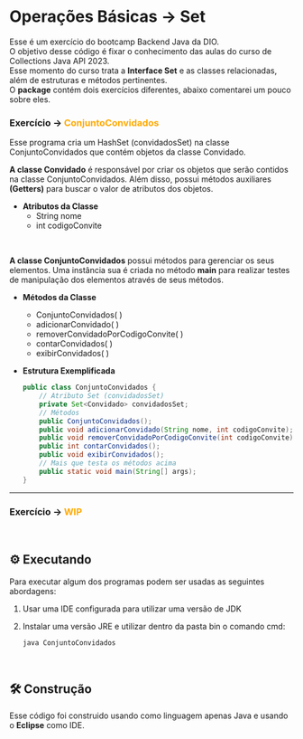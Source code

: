 # Operações Básicas -> Set
Esse é um exercício do bootcamp Backend Java da DIO. <br>
O objetivo desse código é fixar o conhecimento das aulas do curso de Collections Java API 2023. <br>
Esse momento do curso trata a **Interface Set** e as classes relacionadas, além de estruturas e métodos pertinentes. <br>
O **package** contém dois exercícios diferentes, abaixo comentarei um pouco sobre eles.

### Exercício -> <span style="color: #FA0">ConjuntoConvidados</span>
Esse programa cria um HashSet (convidadosSet) na classe ConjuntoConvidados que contém objetos da classe Convidado. <br>

**A classe Convidado** é responsável por criar os objetos que serão contidos na classe ConjuntoConvidados. Além disso, possui métodos auxiliares **(Getters)** para buscar o valor de atributos dos objetos.

- **Atributos da Classe**
    - String nome
    - int codigoConvite

<br>

**A classe ConjuntoConvidados** possui métodos para gerenciar os seus elementos. Uma instância sua é criada no método **main** para realizar testes de manipulação dos elementos através de seus métodos. <br>

- **Métodos da Classe**
    - ConjuntoConvidados( )
    - adicionarConvidado( )
    - removerConvidadoPorCodigoConvite( )
    - contarConvidados( )
    - exibirConvidados( )

- **Estrutura Exemplificada**
    ```java
    public class ConjuntoConvidados {
        // Atributo Set (convidadosSet)
        private Set<Convidado> convidadosSet;
        // Métodos
        public ConjuntoConvidados();
        public void adicionarConvidado(String nome, int codigoConvite);
        public void removerConvidadoPorCodigoConvite(int codigoConvite);
        public int contarConvidados();
        public void exibirConvidados();
        // Mais que testa os métodos acima
        public static void main(String[] args);
    }
    ```
<hr>

### Exercício -> <span style="color: #FA0">WIP</span>
<br>

## :gear: Executando
Para executar algum dos programas podem ser usadas as seguintes abordagens: <br>
1. Usar uma IDE configurada para utilizar uma versão de JDK

2. Instalar uma versão JRE e utilizar dentro da pasta bin o comando cmd: 
    ```
    java ConjuntoConvidados
    ```
<br>

## :hammer_and_wrench: Construção
Esse código foi construido usando como linguagem apenas Java e usando o **Eclipse** como IDE.